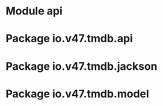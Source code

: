 # Module api

# Package io.v47.tmdb.api

# Package io.v47.tmdb.jackson

# Package io.v47.tmdb.model
